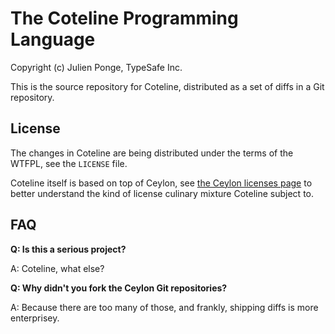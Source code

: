 # The Coteline Programming Language

Copyright (c) Julien Ponge, TypeSafe Inc.

This is the source repository for Coteline, distributed as a set of diffs in a Git repository.

## License

The changes in Coteline are being distributed under the terms of the WTFPL, see the `LICENSE` file.

Coteline itself is based on top of Ceylon, see [the Ceylon licenses page](http://ceylon-lang.org/code/licenses/) to better understand the kind of license culinary mixture Coteline subject to.

## FAQ

**Q: Is this a serious project?**

A: Coteline, what else?

**Q: Why didn't you fork the Ceylon Git repositories?**

A: Because there are too many of those, and frankly, shipping diffs is more enterprisey.

